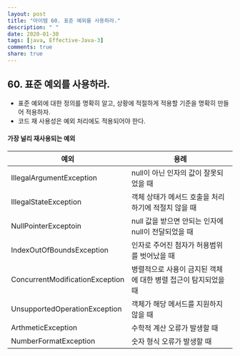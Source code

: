 ```yaml
---
layout: post
title: "아이템 60. 표준 예외를 사용하라."
description: " "
date: 2020-01-30
tags: [java, Effective-Java-3]
comments: true
share: true
---
```


## 60. 표준 예외를 사용하라.

- 표준 예외에 대한 정의를 명확히 알고, 상황에 적절하게 적용할 기준을 명확히 만들어 적용하자. 
- 코드 재 사용성은 예외 처리에도 적용되어야 한다.

#### 가장 널리 재사용되는 예외

| 예외 | 용례 | 
| --- | --- |
| IllegalArgumentException | null이 아닌 인자의 값이 잘못되었을 때 |
| IllegalStateException | 객체 상태가 메서드 호출을 처리하기에 적절치 않을 때 |
| NullPointerExceptoin | null 값을 받으면 안되는 인자에 null이 전달되었을 때 |
| IndexOutOfBoundsException | 인자로 주어진 첨자가 허용범위를 벗어났을 때 |
| ConcurrentModificationException | 병렬적으로 사용이 금지된 객체에 대한 병렬 접근이 탐지되었을 때 |
| UnsupportedOperationException | 객체가 해당 메서드를 지원하지 않을 때 |
| ArthmeticException | 수학적 계산 오류가 발생할 때 |
| NumberFormatException | 숫자 형식 오류가 발생할 때 |